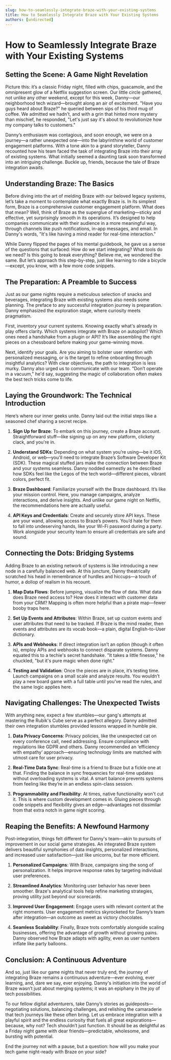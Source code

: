 ```yaml
---
slug: how-to-seamlessly-integrate-braze-with-your-existing-systems
title: How to Seamlessly Integrate Braze with Your Existing Systems
authors: [undirected]
---
```



# How to Seamlessly Integrate Braze with Your Existing Systems

## Setting the Scene: A Game Night Revelation

Picture this: it’s a classic Friday night, filled with chips, guacamole, and the omnipresent glow of a Netflix suggestion screen. Our little circle gathered, not unlike any other weekend, except for this week, Danny—our neighborhood tech wizard—brought along an air of excitement. "Have you guys heard about Braze?" he queried between sips of his third mug of coffee. We admitted we hadn’t, and with a grin that hinted more mystery than mischief, he responded, "Let's just say it's about to revolutionize how my company talks to customers."

Danny’s enthusiasm was contagious, and soon enough, we were on a journey—a rather unexpected one—into the labyrinthine world of customer engagement platforms. With a tone akin to a grand storyteller, Danny recounted how his team faced the task of integrating Braze into their array of existing systems. What initially seemed a daunting task soon transformed into an intriguing challenge. Buckle up, friends, because the tale of Braze integration awaits.

## Understanding Braze: The Basics

Before diving into the art of melding Braze with our beloved legacy systems, let’s take a moment to contemplate what exactly Braze is. In its simplest form, Braze is a comprehensive customer engagement platform. What does that mean? Well, think of Braze as the superglue of marketing—sticky and effective, yet surprisingly smooth in its operations. It’s designed to help companies communicate with their audience in a more meaningful way, through channels like push notifications, in-app messages, and email. In Danny's words, "It's like having a mind reader for real-time interaction."

While Danny flipped the pages of his mental guidebook, he gave us a sense of the questions that surfaced: How do we start integrating? What tools do we need? Is this going to break everything? Believe me, we wondered the same. But let’s approach this step-by-step, just like learning to ride a bicycle—except, you know, with a few more code snippets.

## The Preparation: A Preamble to Success

Just as our game nights require a meticulous selection of snacks and beverages, integrating Braze with existing systems also needs some planning. The preface to any successful integration journey is preparation. Danny emphasized the exploration stage, where curiosity meets pragmatism.

First, inventory your current systems. Knowing exactly what's already in play offers clarity. Which systems integrate with Braze on autopilot? Which ones need a handshake from a plugin or API? It’s like assembling the right pieces on a chessboard before making your game-winning move.

Next, identify your goals. Are you aiming to bolster user retention with personalized messaging, or is the target to refine onboarding through insightful analytics? With clear objectives, the path to integration is less murky. Danny also urged us to communicate with our team. "Don’t operate in a vacuum," he'd say, suggesting the magic of collaboration often makes the best tech tricks come to life.

## Laying the Groundwork: The Technical Introduction

Here’s where our inner geeks unite. Danny laid out the initial steps like a seasoned chef sharing a secret recipe.

1. **Sign Up for Braze**: To embark on this journey, create a Braze account. Straightforward stuff—like signing up on any new platform, clickety clack, and you're in.

2. **Understand SDKs**: Depending on what system you’re using—be it iOS, Android, or web—you'll need to integrate Braze’s Software Developer Kit (SDK). These magical stuffed jars make the connection between Braze and your systems seamless. Danny nodded earnestly as he described how SDKs feel like the Legos of the tech world—different pieces, vibrant colors, perfect fit.

3. **Braze Dashboard**: Familiarize yourself with the Braze dashboard. It’s like your mission control. Here, you manage campaigns, analyze interactions, and derive insights. And unlike our game night on Netflix, the recommendations here are actually useful.

4. **API Keys and Credentials**: Create and securely store API keys. These are your wand, allowing access to Braze’s powers. You’d hate for them to fall into undeserving hands, like your Wi-Fi password during a party. Work alongside your security team to ensure all credentials are safe and sound.

## Connecting the Dots: Bridging Systems

Adding Braze to an existing network of systems is like introducing a new node in a carefully balanced web. At this juncture, Danny theatrically scratched his head in remembrance of hurdles and hiccups—a touch of humor, a dollop of realism in his recount.

1. **Map Data Flows**: Before jumping, visualize the flow of data. What data does Braze need access to? How does it interact with customer data from your CRM? Mapping is often more helpful than a pirate map—fewer booby traps here.

2. **Set Up Events and Attributes**: Within Braze, set up custom events and user attributes that need to be tracked. If Braze is the mind reader, then events and attributes are its vocab book—a plain, digital English-to-User dictionary.

3. **APIs and Webhooks**: If direct integration isn’t an option (though it often is), employ APIs and webhooks to connect disparate systems. Danny equated this to a techie's secret handshake. "It takes a little finesse," he chuckled, "but it's pure magic when done right."

4. **Testing and Validation**: Once the pieces are in place, it’s testing time. Launch campaigns on a small scale and analyze results. You wouldn’t play a new board game with a full table until you’ve read the rules, and the same logic applies here.

## Navigating Challenges: The Unexpected Twists

With anything new, expect a few stumbles—our gang's attempts at mastering the Rubik's Cube serve as a perfect allegory. Danny admitted their own integration stumbles provided lessons wrapped in humble pie.

1. **Data Privacy Concerns**: Privacy policies, like the unexpected cat on every conference call, need addressing. Ensure compliance with regulations like GDPR and others. Danny recommended an ‘efficiency with empathy’ approach—ensuring technology limits are matched with utmost care for user privacy.

2. **Real-Time Data Sync**: Real-time is a friend to Braze but a fickle one at that. Finding the balance in sync frequencies for real-time updates without overloading systems is vital. A smart balance prevents systems from feeling like they’re in an endless spin-class session.

3. **Programmability and Flexibility**: At times, native functionality won't cut it. This is where custom development comes in. Gluing pieces through code snippets and flexibility gives an edge—advantages not dissimilar from that extra notch in game night scoring.

## Reaping the Benefits: A Newfound Harmony

Post-integration, things felt different for Danny's team—akin to pursuits of improvement in our social game strategies. An integrated Braze system delivers beautiful symphonies of data insights, personalized interactions, and increased user satisfaction—just like unicorns, but far more efficient.

1. **Personalized Campaigns**: With Braze, campaigns sing the song of personalization. It helps improve response rates by targeting individual user preferences.

2. **Streamlined Analytics**: Monitoring user behavior has never been smoother. Braze's analytical tools help refine marketing strategies, proving utility just beyond our scorecards.

3. **Improved User Engagement**: Engage users with relevant content at the right moments. User engagement metrics skyrocketed for Danny’s team after integration—an outcome as sweet as victory chocolates.

4. **Seamless Scalability**: Finally, Braze trots comfortably alongside scaling businesses, offering the advantage of growth without growing pains. Danny observed how Braze adapts with agility, even as user numbers inflate like party balloons.

## Conclusion: A Continuous Adventure

And so, just like our game nights that never truly end, the journey of integrating Braze remains a continuous adventure—ever evolving, ever learning, and, dare we say, ever enjoying. Danny's initiation into the world of Braze wasn’t just about merging systems; it was an epiphany in the joy of tech possibilities.

To our fellow digital adventurers, take Danny’s stories as guideposts—negotiating solutions, balancing challenges, and relishing the camaraderie that tech journeys like these often bring. Let us embrace integration with a playful spirit and the endless curiosity that fuels all great explorations—because, why not? Tech shouldn’t just function. It should be as delightful as a Friday night game with dear friends—predictable, wholesome, and bursting with potential.

End the journey not with a pause, but a question: how will you make your tech game night-ready with Braze on your side?